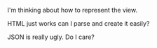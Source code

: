 I'm thinking about how to represent the view.

HTML just works can I parse and create it easily?

JSON is really ugly. Do I care?
